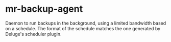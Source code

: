 # mr-backup-agent

Daemon to run backups in the background, using a limited bandwidth based on a
schedule. The format of the schedule matches the one generated by Deluge's
scheduler plugin.
